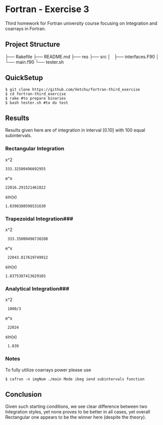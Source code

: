 # Fortran - Exercise 3 #

Third homework for Fortran university course focusing on Integration and coarrays in Fortran.

## Project Structure ##
├── Rakefile
├── README.md
├── res
├── src
│   ├── interfaces.F90
│   └── main.f90
└── tester.sh

## QuickSetup ##

	$ git clone https://github.com/Vetchu/fortran-third_exercise
	$ cd fortran-third_exercise
	$ rake #to prepare binaries
	$ bash tester.sh #to do test

## Results ##
 Results given here are of integration in interval [0.10] with 100 equal subintervals.
 
### Rectangular Integration ###

 x^2 
 
 	333.32500496692955     
 e^x
 
 	22016.291521461022     
 sin(x)
 
 	1.8398380598531630     

### Trapezoidal Integration###
 x^2
 
	 333.35000496730208     
 e^x
 
	 22043.817619749912     
 sin(x)
 
 	1.8375387413629165     

### Analytical Integration###
 x^2
 
	 1000/3
 e^x
 
	 22024
 sin(x)
 
	 1.839

	 
### Notes ###	 
To fully utilize coarrays power please use 

    $ cafrun -n imgNum ./main Mode ibeg iend subintervals function
    
## Conclusion ##
Given such starting conditions, we see clear difference between two Integration styles, yet none proves to be better in all cases, yet overall Rectangular one appears to be the winner here (despite the theory).
